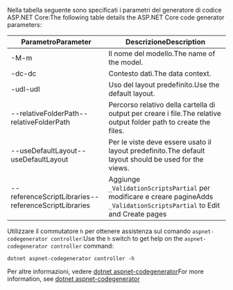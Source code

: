 <span data-ttu-id="d2c64-101">Nella tabella seguente sono specificati i parametri del generatore di codice ASP.NET Core:</span><span class="sxs-lookup"><span data-stu-id="d2c64-101">The following table details the ASP.NET Core code generator parameters:</span></span>

| <span data-ttu-id="d2c64-102">Parametro</span><span class="sxs-lookup"><span data-stu-id="d2c64-102">Parameter</span></span>               | <span data-ttu-id="d2c64-103">Descrizione</span><span class="sxs-lookup"><span data-stu-id="d2c64-103">Description</span></span>|
| ----------------- | ------------ |
| <span data-ttu-id="d2c64-104">-M</span><span class="sxs-lookup"><span data-stu-id="d2c64-104">-m</span></span>  | <span data-ttu-id="d2c64-105">Il nome del modello.</span><span class="sxs-lookup"><span data-stu-id="d2c64-105">The name of the model.</span></span> |
| <span data-ttu-id="d2c64-106">-dc</span><span class="sxs-lookup"><span data-stu-id="d2c64-106">-dc</span></span>  | <span data-ttu-id="d2c64-107">Contesto dati.</span><span class="sxs-lookup"><span data-stu-id="d2c64-107">The data context.</span></span> |
| <span data-ttu-id="d2c64-108">-udl</span><span class="sxs-lookup"><span data-stu-id="d2c64-108">-udl</span></span> | <span data-ttu-id="d2c64-109">Uso del layout predefinito.</span><span class="sxs-lookup"><span data-stu-id="d2c64-109">Use the default layout.</span></span> |
| <span data-ttu-id="d2c64-110">--relativeFolderPath</span><span class="sxs-lookup"><span data-stu-id="d2c64-110">--relativeFolderPath</span></span> | <span data-ttu-id="d2c64-111">Percorso relativo della cartella di output per creare i file.</span><span class="sxs-lookup"><span data-stu-id="d2c64-111">The relative output folder path to create the files.</span></span> |
| <span data-ttu-id="d2c64-112">--useDefaultLayout</span><span class="sxs-lookup"><span data-stu-id="d2c64-112">--useDefaultLayout</span></span> | <span data-ttu-id="d2c64-113">Per le viste deve essere usato il layout predefinito.</span><span class="sxs-lookup"><span data-stu-id="d2c64-113">The default layout should be used for the views.</span></span> |
| <span data-ttu-id="d2c64-114">--referenceScriptLibraries</span><span class="sxs-lookup"><span data-stu-id="d2c64-114">--referenceScriptLibraries</span></span> | <span data-ttu-id="d2c64-115">Aggiunge `_ValidationScriptsPartial` per modificare e creare pagine</span><span class="sxs-lookup"><span data-stu-id="d2c64-115">Adds `_ValidationScriptsPartial` to Edit and Create pages</span></span> |

<span data-ttu-id="d2c64-116">Utilizzare il commutatore `h` per ottenere assistenza sul comando `aspnet-codegenerator controller`:</span><span class="sxs-lookup"><span data-stu-id="d2c64-116">Use the `h` switch to get help on the `aspnet-codegenerator controller` command:</span></span>

```dotnetcli
dotnet aspnet-codegenerator controller -h
```

<span data-ttu-id="d2c64-117">Per altre informazioni, vedere [dotnet aspnet-codegenerator](xref:fundamentals/tools/dotnet-aspnet-codegenerator)</span><span class="sxs-lookup"><span data-stu-id="d2c64-117">For more information, see [dotnet aspnet-codegenerator](xref:fundamentals/tools/dotnet-aspnet-codegenerator)</span></span>
